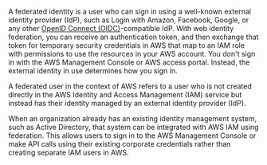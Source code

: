 A federated identity is a user who can sign in using a well-known external identity provider (IdP), such as Login with Amazon, Facebook, Google, or any other [OpenID Connect (OIDC)](https://openid.net/connect/)-compatible IdP. With web identity federation, you can receive an authentication token, and then exchange that token for temporary security credentials in AWS that map to an IAM role with permissions to use the resources in your AWS account. You don't sign in with the AWS Management Console or AWS access portal. Instead, the external identity in use determines how you sign in.

A federated user in the context of AWS refers to a user who is not created directly in the AWS Identity and Access Management (IAM) service but instead has their identity managed by an external identity provider (IdP).

When an organization already has an existing identity management system, such as Active Directory, that system can be integrated with AWS IAM using federation. This allows users to sign in to the AWS Management Console or make API calls using their existing corporate credentials rather than creating separate IAM users in AWS.